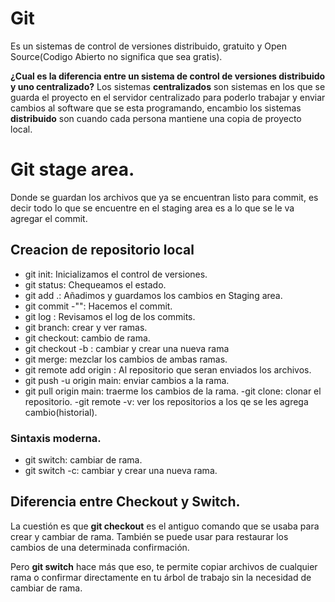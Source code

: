 # Git
Es un sistemas de control de versiones distribuido, gratuito y Open Source(Codigo Abierto no significa que sea gratis).

**¿Cual es la diferencia entre un sistema de control de versiones distribuido y uno centralizado?**
 Los sistemas **centralizados** son sistemas en los que se guarda el proyecto en el servidor centralizado para poderlo trabajar y enviar cambios al software que se esta programando, encambio los sistemas **distribuido** son cuando cada persona mantiene una copia de proyecto local.

# Git stage area.

Donde se guardan los archivos que ya se encuentran listo para commit, es decir todo lo que se encuentre en el staging area es a lo que se le va agregar el commit.

## Creacion de repositorio local 

- git init: Inicializamos el control de versiones.
- git status: Chequeamos el estado.
- git add .: Añadimos y guardamos los cambios en Staging area.
- git commit -"": Hacemos el commit.
- git log : Revisamos el log de los commits.
- git branch: crear y ver ramas.
- git checkout: cambio de rama.
- git checkout -b : cambiar y crear una nueva rama
- git merge: mezclar los cambios de ambas ramas.
- git remote add origin <url-repositorio-git> : Al repositorio que seran enviados los archivos.
- git push -u origin main: enviar cambios a la rama.
- git pull origin main: traerme los cambios de la rama. 
-git clone: clonar el repositorio.
-git remote -v: ver los repositorios a los qe se les agrega cambio(historial).



### Sintaxis moderna.

- git switch: cambiar de rama.
- git switch -c: cambiar y crear una nueva rama.

## Diferencia entre Checkout y Switch.

La cuestión es que **git checkout** es el antiguo comando que se usaba para crear y cambiar de rama. También se puede usar para restaurar los cambios de una determinada confirmación.

Pero **git switch** hace más que eso, te permite copiar archivos de cualquier rama o confirmar directamente en tu árbol de trabajo sin la necesidad de cambiar de rama.




